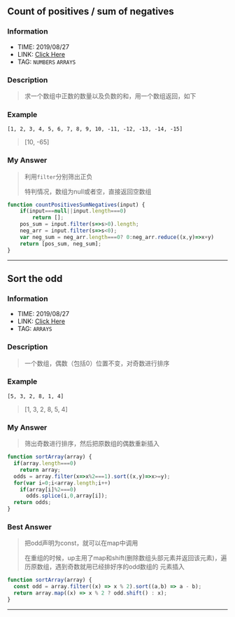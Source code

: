 ## Count of positives / sum of negatives

### Information
* TIME: 2019/08/27
* LINK: [Click Here](https://www.codewars.com/kata/count-of-positives-slash-sum-of-negatives/train/javascript)
* TAG: `NUMBERS` `ARRAYS`

### Description
> 求一个数组中正数的数量以及负数的和，用一个数组返回，如下

### Example
```text
[1, 2, 3, 4, 5, 6, 7, 8, 9, 10, -11, -12, -13, -14, -15]
```
> [10, -65]

### My Answer
> 利用`filter`分别筛出正负
>
> 特判情况，数组为null或者空，直接返回空数组 
```javascript 1.8
function countPositivesSumNegatives(input) {
    if(input===null||input.length===0)
        return [];
    pos_sum = input.filter(s=>s>0).length;
    neg_arr = input.filter(s=>s<0);
    var neg_sum = neg_arr.length===0? 0:neg_arr.reduce((x,y)=>x+y)
    return [pos_sum, neg_sum];
}
```
---

## Sort the odd

### Information
* TIME: 2019/08/27
* LINK: [Click Here](https://www.codewars.com/kata/578aa45ee9fd15ff4600090d/solutions/javascript/all/best_practice)
* TAG: `ARRAYS`

### Description
> 一个数组，偶数（包括0）位置不变，对奇数进行排序

### Example
```text
[5, 3, 2, 8, 1, 4]
```
> [1, 3, 2, 8, 5, 4]

### My Answer
> 筛出奇数进行排序，然后把原数组的偶数重新插入
```javascript 1.8
function sortArray(array) {
  if(array.length===0)
    return array;
  odds = array.filter(x=>x%2===1).sort((x,y)=>x>=y);
  for(var i=0;i<array.length;i++)
    if(array[i]%2===0)
      odds.splice(i,0,array[i]);
  return odds;
}
```

### Best Answer
> 把odd声明为const，就可以在map中调用
>
> 在重组的时候，up主用了map和shift(删除数组头部元素并返回该元素)，遍历原数组，遇到奇数就用已经排好序的odd数组的
> 元素插入
```javascript 1.8
function sortArray(array) {
  const odd = array.filter((x) => x % 2).sort((a,b) => a - b);
  return array.map((x) => x % 2 ? odd.shift() : x);
}
```
---
